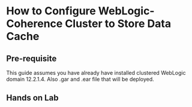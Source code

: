 # How to Configure WebLogic-Coherence Cluster to Store Data Cache

## Pre-requisite

This guide assumes you have already have installed clustered WebLogic domain 12.2.1.4. Also .gar and .ear file that will be deployed.

## Hands on Lab
